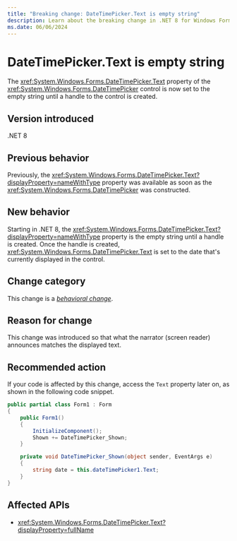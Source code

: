 ```yaml
---
title: "Breaking change: DateTimePicker.Text is empty string"
description: Learn about the breaking change in .NET 8 for Windows Forms where the DateTimePicker.Text property is the empty string until a handle to the control is created.
ms.date: 06/06/2024
---
```

# DateTimePicker.Text is empty string

The <xref:System.Windows.Forms.DateTimePicker.Text> property of the <xref:System.Windows.Forms.DateTimePicker> control is now set to the empty string until a handle to the control is created.

## Version introduced

.NET 8

## Previous behavior

Previously, the <xref:System.Windows.Forms.DateTimePicker.Text?displayProperty=nameWithType> property was available as soon as the <xref:System.Windows.Forms.DateTimePicker> was constructed.

## New behavior

Starting in .NET 8, the <xref:System.Windows.Forms.DateTimePicker.Text?displayProperty=nameWithType> property is the empty string until a handle is created. Once the handle is created, <xref:System.Windows.Forms.DateTimePicker.Text> is set to the date that's currently displayed in the control.

## Change category

This change is a [*behavioral change*](../../categories.md#behavioral-change).

## Reason for change

This change was introduced so that what the narrator (screen reader) announces matches the displayed text.

## Recommended action

If your code is affected by this change, access the `Text` property later on, as shown in the following code snippet.

```csharp
public partial class Form1 : Form
{
    public Form1()
    {
        InitializeComponent();
        Shown += DateTimePicker_Shown;
    }

    private void DateTimePicker_Shown(object sender, EventArgs e)
    {
        string date = this.dateTimePicker1.Text;
    }
}
```

## Affected APIs

- <xref:System.Windows.Forms.DateTimePicker.Text?displayProperty=fullName>
